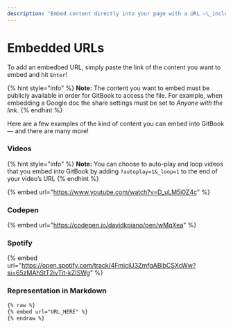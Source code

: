 ```yaml
---
description: "Embed content directly into your page with a URL —\_including videos, music and interactive blocks."
---
```


# Embedded URLs

To add an embedbed URL, simply paste the link of the content you want to embed and hit `Enter`!

{% hint style="info" %}
**Note:** The content you want to embed must be publicly available in order for GitBook to access the file. For example, when embedding a Google doc the share settings must be set to _Anyone with the link_.
{% endhint %}

Here are a few examples of the kind of content you can embed into GitBook — and there are many more!

### Videos

{% hint style="info" %}
**Note:** You can choose to auto-play and loop videos that you embed into GitBook by adding `?autoplay=1&_loop=1` to the end of your video’s URL
{% endhint %}

{% embed url="https://www.youtube.com/watch?v=D_uLM5i0Z4c" %}

### Codepen

{% embed url="https://codepen.io/davidkpiano/pen/wMqXea" %}

### Spotify

{% embed url="https://open.spotify.com/track/4FmiciU3ZmfgABlbCSXcWw?si=65zMAhStT2ivTit-kZISWg" %}

### Representation in Markdown

```markdown
{% raw %}
{% embed url="URL_HERE" %}
{% endraw %}
```
